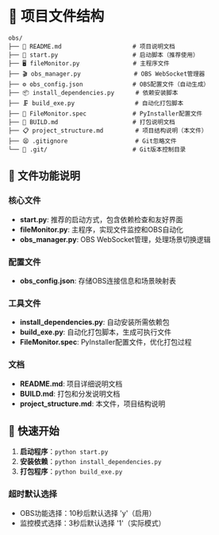 # 📁 项目文件结构

```
obs/
├── 📄 README.md                    # 项目说明文档
├── 🚀 start.py                     # 启动脚本（推荐使用）
├── 🖥️ fileMonitor.py               # 主程序文件
├── 🎬 obs_manager.py               # OBS WebSocket管理器
├── ⚙️ obs_config.json              # OBS配置文件（自动生成）
├── 📦 install_dependencies.py      # 依赖安装脚本
├── 🗜️ build_exe.py                 # 自动化打包脚本
├── 📜 FileMonitor.spec             # PyInstaller配置文件
├── 📃 BUILD.md                     # 打包说明文档
├── 📋 project_structure.md         # 项目结构说明（本文件）
├── 😫 .gitignore                   # Git忽略文件
└── 📁 .git/                        # Git版本控制目录
```

## 🎯 文件功能说明

### 核心文件
- **start.py**: 推荐的启动方式，包含依赖检查和友好界面
- **fileMonitor.py**: 主程序，实现文件监控和OBS自动化
- **obs_manager.py**: OBS WebSocket管理，处理场景切换逻辑

### 配置文件
- **obs_config.json**: 存储OBS连接信息和场景映射表

### 工具文件
- **install_dependencies.py**: 自动安装所需依赖包
- **build_exe.py**: 自动化打包脚本，生成可执行文件
- **FileMonitor.spec**: PyInstaller配置文件，优化打包过程

### 文档
- **README.md**: 项目详细说明文档
- **BUILD.md**: 打包和分发说明文档
- **project_structure.md**: 本文件，项目结构说明

## 🚀 快速开始

1. **启动程序**：`python start.py`
2. **安装依赖**：`python install_dependencies.py`
3. **打包程序**：`python build_exe.py`

### 超时默认选择
- OBS功能选择：10秒后默认选择 'y'（启用）
- 监控模式选择：3秒后默认选择 '1'（实际模式）